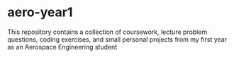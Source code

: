 # aero-year1
This repository contains a collection of coursework, lecture problem questions, coding exercises, and small personal projects from my first year as an Aerospace Engineering student
